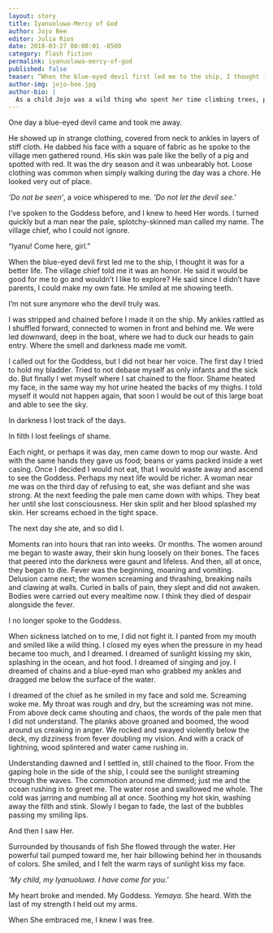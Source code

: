 ```yaml
---
layout: story
title: Iyanuoluwa-Mercy of God
author: Jojo Bee
editor: Julia Rios
date: 2018-03-27 00:00:01 -0500
category: flash fiction
permalink: iyanuoluwa-mercy-of-god
published: false
teaser: “When the blue-eyed devil first led me to the ship, I thought it was for a better life. The village chief told me it was an honor. He said it would be good for me to go and wouldn’t I like to explore?”
author-img: jojo-bee.jpg
author-bio: |
  As a child Jojo was a wild thing who spent her time climbing trees, playing with animals, and dreaming up adventure. She now spends her time playing roller derby, cuddling her three pets... and dreaming up adventure. She believes representation matters and strives to portray vivid and complex characters, as colorful as her imagination.  
---
```


One day a blue-eyed devil came and took me away.

He showed up in strange clothing, covered from neck to ankles in layers of stiff cloth. He dabbed his face with a square of fabric as he spoke to the village men gathered round. His skin was pale like the belly of a pig and spotted with red. It was the dry season and it was unbearably hot. Loose clothing was common when simply walking during the day was a chore. He looked very out of place.

_‘Do not be seen’_, a voice whispered to me. _‘Do not let the devil see.’_

I’ve spoken to the Goddess before, and I knew to heed Her words. I turned quickly but a man near the pale, splotchy-skinned man called my name. The village chief, who I could not ignore.

“Iyanu! Come here, girl.”

When the blue-eyed devil first led me to the ship, I thought it was for a better life. The village chief told me it was an honor. He said it would be good for me to go and wouldn’t I like to explore? He said since I didn’t have parents, I could make my own fate. He smiled at me showing teeth.

I’m not sure anymore who the devil truly was.

I was stripped and chained before I made it on the ship. My ankles rattled as I shuffled forward, connected to women in front and behind me. We were led downward, deep in the boat, where we had to duck our heads to gain entry. Where the smell and darkness made me vomit.

I called out for the Goddess, but I did not hear her voice.
The first day I tried to hold my bladder. Tried to not debase myself as only infants and the sick do. But finally I wet myself where I sat chained to the floor. Shame heated my face, in the same way my hot urine heated the backs of my thighs. I told myself it would not happen again, that soon I would be out of this large boat and able to see the sky.

In darkness I lost track of the days.

In filth I lost feelings of shame.

Each night, or perhaps it was day, men came down to mop our waste. And with the same hands they gave us food; beans or yams packed inside a wet casing. Once I decided I would not eat, that I would waste away and ascend to see the Goddess. Perhaps my next life would be richer. A woman near me was on the third day of refusing to eat, she was defiant and she was strong. At the next feeding the pale men came down with whips. They beat her until she lost consciousness. Her skin split and her blood splashed my skin. Her screams echoed in the tight space.

The next day she ate, and so did I.

Moments ran into hours that ran into weeks. Or months. The women around me began to waste away, their skin hung loosely on their bones. The faces that peered into the darkness were gaunt and lifeless. And then, all at once, they began to die. Fever was the beginning, moaning and vomiting. Delusion came next; the women screaming and thrashing, breaking nails and clawing at walls. Curled in balls of pain, they slept and did not awaken. Bodies were carried out every mealtime now. I think they died of despair alongside the fever.

I no longer spoke to the Goddess.

When sickness latched on to me, I did not fight it. I panted from my mouth and smiled like a wild thing. I closed my eyes when the pressure in my head became too much, and I dreamed. I dreamed of sunlight kissing my skin, splashing in the ocean, and hot food. I dreamed of singing and joy. I dreamed of chains and a blue-eyed man who grabbed my ankles and dragged me below the surface of the water.

I dreamed of the chief as he smiled in my face and sold me.
Screaming woke me. My throat was rough and dry, but the screaming was not mine. From above deck came shouting and chaos, the words of the pale men that I did not understand. The planks above groaned and boomed, the wood around us creaking in anger. We rocked and swayed violently below the deck, my dizziness from fever doubling my vision. And with a crack of lightning, wood splintered and water came rushing in.

Understanding dawned and I settled in, still chained to the floor. From the gaping hole in the side of the ship, I could see the sunlight streaming through the waves. The commotion around me dimmed; just me and the ocean rushing in to greet me. The water rose and swallowed me whole. The cold was jarring and numbing all at once. Soothing my hot skin, washing away the filth and stink. Slowly I began to fade, the last of the bubbles passing my smiling lips.

And then I saw Her.

Surrounded by thousands of fish She flowed through the water. Her powerful tail pumped toward me, her hair billowing behind her in thousands of colors. She smiled, and I felt the warm rays of sunlight kiss my face.

_‘My child, my Iyanuoluwa. I have come for you.’_

My heart broke and mended. My Goddess. _Yemaya_. She heard. With the last of my strength I held out my arms.

When She embraced me, I knew I was free.
